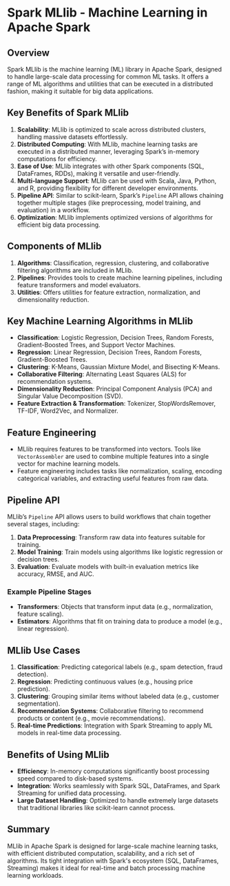 # Spark MLlib - Machine Learning in Apache Spark

## Overview

Spark MLlib is the machine learning (ML) library in Apache Spark, designed to handle large-scale data processing for common ML tasks. It offers a range of ML algorithms and utilities that can be executed in a distributed fashion, making it suitable for big data applications.

## Key Benefits of Spark MLlib

1. **Scalability**: MLlib is optimized to scale across distributed clusters, handling massive datasets effortlessly.
2. **Distributed Computing**: With MLlib, machine learning tasks are executed in a distributed manner, leveraging Spark’s in-memory computations for efficiency.
3. **Ease of Use**: MLlib integrates with other Spark components (SQL, DataFrames, RDDs), making it versatile and user-friendly.
4. **Multi-language Support**: MLlib can be used with Scala, Java, Python, and R, providing flexibility for different developer environments.
5. **Pipeline API**: Similar to scikit-learn, Spark’s `Pipeline` API allows chaining together multiple stages (like preprocessing, model training, and evaluation) in a workflow.
6. **Optimization**: MLlib implements optimized versions of algorithms for efficient big data processing.

## Components of MLlib

1. **Algorithms**: Classification, regression, clustering, and collaborative filtering algorithms are included in MLlib.
2. **Pipelines**: Provides tools to create machine learning pipelines, including feature transformers and model evaluators.
3. **Utilities**: Offers utilities for feature extraction, normalization, and dimensionality reduction.

## Key Machine Learning Algorithms in MLlib

- **Classification**: Logistic Regression, Decision Trees, Random Forests, Gradient-Boosted Trees, and Support Vector Machines.
- **Regression**: Linear Regression, Decision Trees, Random Forests, Gradient-Boosted Trees.
- **Clustering**: K-Means, Gaussian Mixture Model, and Bisecting K-Means.
- **Collaborative Filtering**: Alternating Least Squares (ALS) for recommendation systems.
- **Dimensionality Reduction**: Principal Component Analysis (PCA) and Singular Value Decomposition (SVD).
- **Feature Extraction & Transformation**: Tokenizer, StopWordsRemover, TF-IDF, Word2Vec, and Normalizer.

## Feature Engineering

- MLlib requires features to be transformed into vectors. Tools like `VectorAssembler` are used to combine multiple features into a single vector for machine learning models.
- Feature engineering includes tasks like normalization, scaling, encoding categorical variables, and extracting useful features from raw data.

## Pipeline API

MLlib’s `Pipeline` API allows users to build workflows that chain together several stages, including:

1. **Data Preprocessing**: Transform raw data into features suitable for training.
2. **Model Training**: Train models using algorithms like logistic regression or decision trees.
3. **Evaluation**: Evaluate models with built-in evaluation metrics like accuracy, RMSE, and AUC.

### Example Pipeline Stages

- **Transformers**: Objects that transform input data (e.g., normalization, feature scaling).
- **Estimators**: Algorithms that fit on training data to produce a model (e.g., linear regression).

## MLlib Use Cases

1. **Classification**: Predicting categorical labels (e.g., spam detection, fraud detection).
2. **Regression**: Predicting continuous values (e.g., housing price prediction).
3. **Clustering**: Grouping similar items without labeled data (e.g., customer segmentation).
4. **Recommendation Systems**: Collaborative filtering to recommend products or content (e.g., movie recommendations).
5. **Real-time Predictions**: Integration with Spark Streaming to apply ML models in real-time data processing.

## Benefits of Using MLlib

- **Efficiency**: In-memory computations significantly boost processing speed compared to disk-based systems.
- **Integration**: Works seamlessly with Spark SQL, DataFrames, and Spark Streaming for unified data processing.
- **Large Dataset Handling**: Optimized to handle extremely large datasets that traditional libraries like scikit-learn cannot process.

## Summary

MLlib in Apache Spark is designed for large-scale machine learning tasks, with efficient distributed computation, scalability, and a rich set of algorithms. Its tight integration with Spark's ecosystem (SQL, DataFrames, Streaming) makes it ideal for real-time and batch processing machine learning workloads.
